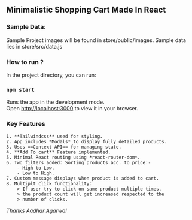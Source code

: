 ## Minimalistic Shopping Cart Made In React

### Sample Data:
Sample Project images will be found in store/public/images.
Sample data lies in store/src/data.js 

### How to run ?
In the project directory, you can run:
### `npm start`

Runs the app in the development mode.\
Open [http://localhost:3000](http://localhost:3000) to view it in your browser.

### Key Features
	1. **Tailwindcss** used for styling.
	2. App includes *Modals* to display fully detailed products.
	3. Uses ==Context API== for managing state.
	4. **Add To cart** Feature implemented.
	5. Minimal React routing using *react-router-dom*.
	6. Two filters added: Sorting products acc. to price:-
		- High to Low.
		- Low to High. 
	7. Custom message displays when product is added to cart.
	8. Multiplt click functionality:
		> If user try to click on same product multiple times,
		> the product count will get increased respected to the 
		> number of clicks.

*Thanks Aadhar Agarwal*